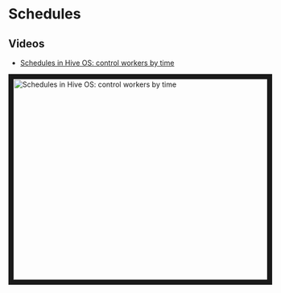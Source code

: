 # Schedules

## Videos
- <a href="https://www.youtube.com/watch?v=adKdAoul_N8">Schedules in Hive OS: control workers by time</a>

<a href="http://www.youtube.com/watch?feature=player_embedded&v=adKdAoul_N8
" target="_blank"><img src="http://img.youtube.com/vi/adKdAoul_N8/0.jpg"
alt="Schedules in Hive OS: control workers by time" width="630" height="400" border="10" /></a>
